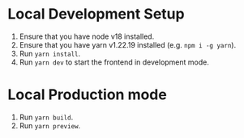 # Local Development Setup
1. Ensure that you have node v18 installed.
1. Ensure that you have yarn v1.22.19 installed (e.g. `npm i -g yarn`).
1. Run `yarn install`.
1. Run `yarn dev` to start the frontend in development mode.

# Local Production mode
1. Run `yarn build`.
1. Run `yarn preview`.